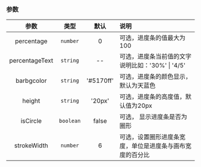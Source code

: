 ### 参数

| 参数            | 类型          | 默认        |   说明                 |
| :---------:     | :----------: | :---------: | :------------------------------------------|
| percentage      | `number`       | 0           | 可选，进度条的值最大为100 |
| percentageText  | `string`       | --      | 可选，进度条当前值的文字说明比如：'30%' \| '4/5' |
| barbgcolor      | `string`     | '#5170ff'     | 可选，进度条的颜色显示，默认为天蓝色 |
| height          | `string`       | '20px'        | 可选，进度条的高度值，默认值为20px |
| isCircle          | `boolean`       | false        | 可选， 显示进度条是否为圈形|
| strokeWidth          | `number`       | 6        |  可选，设置圈形进度条宽度，单位是进度条与画布宽度的百分比|
